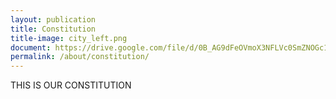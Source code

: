 ```yaml
---
layout: publication
title: Constitution
title-image: city_left.png
document: https://drive.google.com/file/d/0B_AG9dFeOVmoX3NFLVc0SmZNOGc1ZUVxNDV3VXdXZDdVWjdv/preview
permalink: /about/constitution/
---
```


THIS IS OUR CONSTITUTION